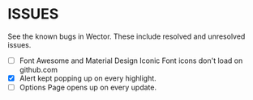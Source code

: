 **ISSUES**
===================

See the known bugs in Wector. These include resolved and unresolved issues.

- [ ] Font Awesome and Material Design Iconic Font icons don't load on github.com
- [x] Alert kept popping up on every highlight.
- [ ] Options Page opens up on every update.
